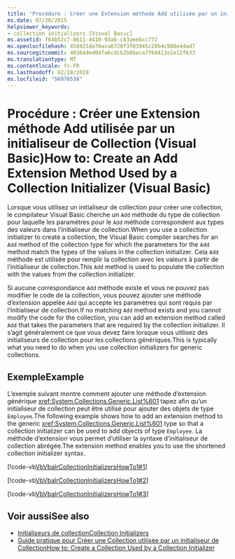 ```yaml
---
title: 'Procédure : Créer une Extension méthode Add utilisée par un initialiseur de Collection (Visual Basic)'
ms.date: 07/20/2015
helpviewer_keywords:
- collection initializers [Visual Basic]
ms.assetid: f64b52c7-8b11-4410-93a6-cb3aeebcc772
ms.openlocfilehash: 458421da70aca6728f3f03945c28b4c988e44ad7
ms.sourcegitcommit: 40364ded04fa6cdcb2b6beca7f68412e2e12f633
ms.translationtype: MT
ms.contentlocale: fr-FR
ms.lasthandoff: 02/28/2019
ms.locfileid: "56978538"
---
```

# <a name="how-to-create-an-add-extension-method-used-by-a-collection-initializer-visual-basic"></a><span data-ttu-id="8e56b-102">Procédure : Créer une Extension méthode Add utilisée par un initialiseur de Collection (Visual Basic)</span><span class="sxs-lookup"><span data-stu-id="8e56b-102">How to: Create an Add Extension Method Used by a Collection Initializer (Visual Basic)</span></span>
<span data-ttu-id="8e56b-103">Lorsque vous utilisez un initialiseur de collection pour créer une collection, le compilateur Visual Basic cherche un `Add` méthode du type de collection pour laquelle les paramètres pour le `Add` méthode correspondent aux types des valeurs dans l’initialiseur de collection.</span><span class="sxs-lookup"><span data-stu-id="8e56b-103">When you use a collection initializer to create a collection, the Visual Basic compiler searches for an `Add` method of the collection type for which the parameters for the `Add` method match the types of the values in the collection initializer.</span></span> <span data-ttu-id="8e56b-104">Cela `Add` méthode est utilisée pour remplir la collection avec les valeurs à partir de l’initialiseur de collection.</span><span class="sxs-lookup"><span data-stu-id="8e56b-104">This `Add` method is used to populate the collection with the values from the collection initializer.</span></span>  
  
 <span data-ttu-id="8e56b-105">Si aucune correspondance `Add` méthode existe et vous ne pouvez pas modifier le code de la collection, vous pouvez ajouter une méthode d’extension appelée `Add` qui accepte les paramètres qui sont requis par l’initialiseur de collection.</span><span class="sxs-lookup"><span data-stu-id="8e56b-105">If no matching `Add` method exists and you cannot modify the code for the collection, you can add an extension method called `Add` that takes the parameters that are required by the collection initializer.</span></span> <span data-ttu-id="8e56b-106">Il s’agit généralement ce que vous devez faire lorsque vous utilisez des initialiseurs de collection pour les collections génériques.</span><span class="sxs-lookup"><span data-stu-id="8e56b-106">This is typically what you need to do when you use collection initializers for generic collections.</span></span>  
  
## <a name="example"></a><span data-ttu-id="8e56b-107">Exemple</span><span class="sxs-lookup"><span data-stu-id="8e56b-107">Example</span></span>  
 <span data-ttu-id="8e56b-108">L’exemple suivant montre comment ajouter une méthode d’extension générique <xref:System.Collections.Generic.List%601> tapez afin qu’un initialiseur de collection peut être utilisé pour ajouter des objets de type `Employee`.</span><span class="sxs-lookup"><span data-stu-id="8e56b-108">The following example shows how to add an extension method to the generic <xref:System.Collections.Generic.List%601> type so that a collection initializer can be used to add objects of type `Employee`.</span></span> <span data-ttu-id="8e56b-109">La méthode d’extension vous permet d’utiliser la syntaxe d’initialiseur de collection abrégée.</span><span class="sxs-lookup"><span data-stu-id="8e56b-109">The extension method enables you to use the shortened collection initializer syntax.</span></span>  
  
 [!code-vb[VbVbalrCollectionInitializersHowTo1#1](~/samples/snippets/visualbasic/VS_Snippets_VBCSharp/VbVbalrCollectionInitializersHowTo1/VB/Module1.vb#1)]  
  
 [!code-vb[VbVbalrCollectionInitializersHowTo1#2](~/samples/snippets/visualbasic/VS_Snippets_VBCSharp/VbVbalrCollectionInitializersHowTo1/VB/Module1.vb#2)]  
  
 [!code-vb[VbVbalrCollectionInitializersHowTo1#3](~/samples/snippets/visualbasic/VS_Snippets_VBCSharp/VbVbalrCollectionInitializersHowTo1/VB/Module1.vb#3)]  
  
## <a name="see-also"></a><span data-ttu-id="8e56b-110">Voir aussi</span><span class="sxs-lookup"><span data-stu-id="8e56b-110">See also</span></span>
- [<span data-ttu-id="8e56b-111">Initialiseurs de collection</span><span class="sxs-lookup"><span data-stu-id="8e56b-111">Collection Initializers</span></span>](../../../../visual-basic/programming-guide/language-features/collection-initializers/index.md)
- [<span data-ttu-id="8e56b-112">Guide pratique pour Créer une Collection utilisée par un initialiseur de Collection</span><span class="sxs-lookup"><span data-stu-id="8e56b-112">How to: Create a Collection Used by a Collection Initializer</span></span>](../../../../visual-basic/programming-guide/language-features/collection-initializers/how-to-create-a-collection-used-by-a-collection-initializer.md)
